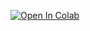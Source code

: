 
[![Open In Colab](https://colab.research.google.com/assets/colab-badge.svg)](https://colab.research.google.com/github/hydoro/python1/blob/master/file1.ipynb)


